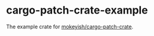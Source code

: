# cargo-patch-crate-example

The example crate for [mokeyish/cargo-patch-crate](https://github.com/mokeyish/cargo-patch-crate).
